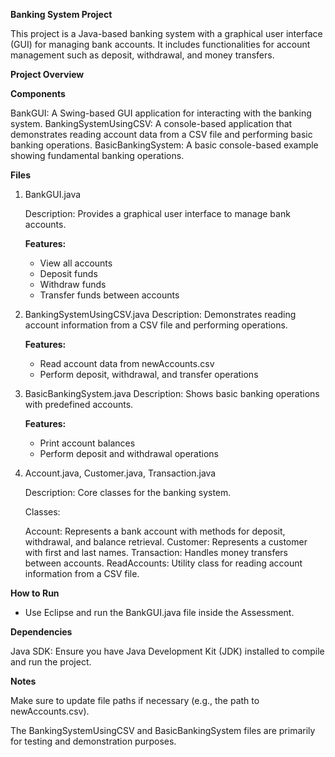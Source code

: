 **Banking System Project**

This project is a Java-based banking system with a graphical user interface (GUI) for managing bank accounts. It includes functionalities for account management such as deposit, withdrawal, and money transfers.

**Project Overview**

**Components**

BankGUI: A Swing-based GUI application for interacting with the banking system.
BankingSystemUsingCSV: A console-based application that demonstrates reading account data from a CSV file and performing basic banking operations.
BasicBankingSystem: A basic console-based example showing fundamental banking operations.

**Files**

1. BankGUI.java
   
   Description: Provides a graphical user interface to manage bank accounts.

     **Features:**
     - View all accounts
     - Deposit funds
     - Withdraw funds
     - Transfer funds between accounts

2. BankingSystemUsingCSV.java
   Description: Demonstrates reading account information from a CSV file and performing operations.

     **Features:**
     - Read account data from newAccounts.csv
     - Perform deposit, withdrawal, and transfer operations
    
3. BasicBankingSystem.java
   Description: Shows basic banking operations with predefined accounts.

     **Features:**
     - Print account balances
     - Perform deposit and withdrawal operations
       
4. Account.java, Customer.java, Transaction.java
   
   Description: Core classes for the banking system.

   Classes:

   Account: Represents a bank account with methods for deposit, withdrawal, and balance retrieval.
   Customer: Represents a customer with first and last names.
   Transaction: Handles money transfers between accounts.
   ReadAccounts: Utility class for reading account information from a CSV file.

**How to Run**
- Use Eclipse and run the BankGUI.java file inside the Assessment.
  
**Dependencies**

Java SDK: Ensure you have Java Development Kit (JDK) installed to compile and run the project.

**Notes**

Make sure to update file paths if necessary (e.g., the path to newAccounts.csv).

The BankingSystemUsingCSV and BasicBankingSystem files are primarily for testing and demonstration purposes.
